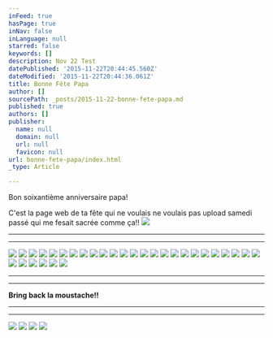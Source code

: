 ```yaml
---
inFeed: true
hasPage: true
inNav: false
inLanguage: null
starred: false
keywords: []
description: Nov 22 Test
datePublished: '2015-11-22T20:44:45.560Z'
dateModified: '2015-11-22T20:44:36.061Z'
title: Bonne Fête Papa
author: []
sourcePath: _posts/2015-11-22-bonne-fete-papa.md
published: true
authors: []
publisher:
  name: null
  domain: null
  url: null
  favicon: null
url: bonne-fete-papa/index.html
_type: Article

---
```

Bon soixantième
anniversaire papa! 

C'est la page web de ta fête qui ne voulais ne voulais pas upload samedi passé qui me fesait sacrée comme ça!!
![](https://the-grid-user-content.s3-us-west-2.amazonaws.com/8fd41a49-05be-4afc-88c4-79963b6c0de3.JPG)

****

****
![](https://the-grid-user-content.s3-us-west-2.amazonaws.com/7829cbb9-0935-4081-835d-e93423dd4834.jpg)
![](https://the-grid-user-content.s3-us-west-2.amazonaws.com/08a0fe83-797d-4bca-887e-676a9c0a3a59.jpg)
![](https://the-grid-user-content.s3-us-west-2.amazonaws.com/b25d3328-d71d-4f64-9280-3ef3a370a1dd.jpg)
![](https://the-grid-user-content.s3-us-west-2.amazonaws.com/b60d96bd-23db-4749-9283-c194cfa4b0b3.jpg)
![](https://the-grid-user-content.s3-us-west-2.amazonaws.com/2dad7f59-c4ea-4cbb-b1e7-baae9fd54623.jpg)
![](https://the-grid-user-content.s3-us-west-2.amazonaws.com/81103a7f-471f-48d8-84e6-54507973547e.jpg)
![](https://the-grid-user-content.s3-us-west-2.amazonaws.com/8e00d54e-e735-436e-bc43-cf66fffcfe0c.jpg)
![](https://the-grid-user-content.s3-us-west-2.amazonaws.com/8abb4db0-c907-4751-a06d-8b01ad48288f.jpg)
![](https://the-grid-user-content.s3-us-west-2.amazonaws.com/7f29dbb6-b5ad-439c-957f-20c7505d8034.jpg)
![](https://the-grid-user-content.s3-us-west-2.amazonaws.com/ae5025c9-5b58-4528-9c8c-7dd5555debc9.jpg)
![](https://the-grid-user-content.s3-us-west-2.amazonaws.com/7315b141-8283-4ea5-b63b-c09bfc0ecb6f.png)
![](https://the-grid-user-content.s3-us-west-2.amazonaws.com/7211501f-858d-41e8-ba7e-55156168d77a.JPG)
![](https://the-grid-user-content.s3-us-west-2.amazonaws.com/d0b0ebe0-ec15-449d-967c-7d92cb408430.JPG)
![](https://the-grid-user-content.s3-us-west-2.amazonaws.com/d82cd829-068b-4ec7-906b-fdd73380865f.JPG)
![](https://the-grid-user-content.s3-us-west-2.amazonaws.com/0d6c2b96-7ddd-4eeb-95a1-8e0b5b31e839.JPG)
![](https://the-grid-user-content.s3-us-west-2.amazonaws.com/d8cc42c2-2f92-40fc-a12f-81f38340e62f.jpg)
![](https://the-grid-user-content.s3-us-west-2.amazonaws.com/7c9d330e-0654-4eba-a6ae-d859b5b89e53.jpg)
![](https://the-grid-user-content.s3-us-west-2.amazonaws.com/06972895-9339-4fbe-b9fe-69ca98ae3a97.jpg)
![](https://the-grid-user-content.s3-us-west-2.amazonaws.com/d19996d1-c05d-4026-8b11-f69c4d490735.JPG)
![](https://the-grid-user-content.s3-us-west-2.amazonaws.com/0d3890c4-c2ec-458b-a1f0-4558ed880fae.JPG)
![](https://the-grid-user-content.s3-us-west-2.amazonaws.com/344a25d2-9c84-422a-aaf4-0364ea806840.JPG)
![](https://the-grid-user-content.s3-us-west-2.amazonaws.com/184b08c3-7c70-4364-bc72-56d0d155401d.JPG)
![](https://the-grid-user-content.s3-us-west-2.amazonaws.com/d81a81e4-b022-4cf1-9435-1d9c55e64438.JPG)
![](https://the-grid-user-content.s3-us-west-2.amazonaws.com/2bfe13c2-c8c6-447e-9716-a750b90b81df.jpg)
![](https://the-grid-user-content.s3-us-west-2.amazonaws.com/35afffe0-a91d-41f2-b420-4be6727343f5.jpg)
![](https://the-grid-user-content.s3-us-west-2.amazonaws.com/b78768ba-1a87-448f-b635-0f14e556538c.jpg)
![](https://the-grid-user-content.s3-us-west-2.amazonaws.com/db15fd14-4b89-478b-8779-64d620e53fe7.jpg)
![](https://the-grid-user-content.s3-us-west-2.amazonaws.com/f6e57eec-f47a-4365-9622-426144a24b4d.jpg)
![](https://the-grid-user-content.s3-us-west-2.amazonaws.com/ed19cf0a-9dfc-45f0-8077-2cc22affb729.jpg)
![](https://the-grid-user-content.s3-us-west-2.amazonaws.com/a0a0f07d-6e9e-48dc-85ac-18ad7318c98b.jpg)
![](https://the-grid-user-content.s3-us-west-2.amazonaws.com/052dc015-26e0-439a-84bb-6b3d1e2f8044.jpg)

****

****

**Bring
back la moustache!!**

****

****
![](https://the-grid-user-content.s3-us-west-2.amazonaws.com/818800aa-d8c5-4122-b16d-f76b33e88d28.jpg)
![](https://the-grid-user-content.s3-us-west-2.amazonaws.com/86543c62-8ce5-46cb-a624-36386a60ef6e.jpg)
![](https://the-grid-user-content.s3-us-west-2.amazonaws.com/ee9a5c7d-00b3-43f7-a848-e91fd018bdd1.jpg)
![](https://the-grid-user-content.s3-us-west-2.amazonaws.com/e858b714-2e02-49b2-badc-166c4a1040c4.jpg)